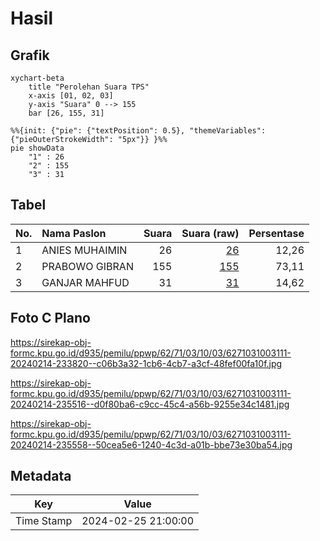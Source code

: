 # Hasil

## Grafik

```mermaid
xychart-beta
    title "Perolehan Suara TPS"
    x-axis [01, 02, 03]
    y-axis "Suara" 0 --> 155
    bar [26, 155, 31]
```

```mermaid
%%{init: {"pie": {"textPosition": 0.5}, "themeVariables": {"pieOuterStrokeWidth": "5px"}} }%%
pie showData
    "1" : 26
    "2" : 155
    "3" : 31
```

## Tabel

| No. | Nama Paslon    | Suara | Suara (raw) | Persentase |
|:--- |:-------------- | -----:| -----------:| ----------:|
| 1   | ANIES MUHAIMIN | 26    | [26][p-1]   | 12,26      |
| 2   | PRABOWO GIBRAN | 155   | [155][p-2]  | 73,11      |
| 3   | GANJAR MAHFUD  | 31    | [31][p-3]   | 14,62      |


[p-1]: https://github.com/gigit-pemilu/pemilu-2024-62-kalimantan-tengah/blob/main/pilpres/hitung-suara/sub/62-kalimantan-tengah/sub/71-kota-palangkaraya/sub/03-jekan-raya/sub/1003-bukit-tunggal/sub/111-tps/sub/paslon-1.txt
[p-2]: https://github.com/gigit-pemilu/pemilu-2024-62-kalimantan-tengah/blob/main/pilpres/hitung-suara/sub/62-kalimantan-tengah/sub/71-kota-palangkaraya/sub/03-jekan-raya/sub/1003-bukit-tunggal/sub/111-tps/sub/paslon-2.txt
[p-3]: https://github.com/gigit-pemilu/pemilu-2024-62-kalimantan-tengah/blob/main/pilpres/hitung-suara/sub/62-kalimantan-tengah/sub/71-kota-palangkaraya/sub/03-jekan-raya/sub/1003-bukit-tunggal/sub/111-tps/sub/paslon-3.txt

## Foto C Plano

https://sirekap-obj-formc.kpu.go.id/d935/pemilu/ppwp/62/71/03/10/03/6271031003111-20240214-233820--c06b3a32-1cb6-4cb7-a3cf-48fef00fa10f.jpg

https://sirekap-obj-formc.kpu.go.id/d935/pemilu/ppwp/62/71/03/10/03/6271031003111-20240214-235516--d0f80ba6-c9cc-45c4-a56b-9255e34c1481.jpg

https://sirekap-obj-formc.kpu.go.id/d935/pemilu/ppwp/62/71/03/10/03/6271031003111-20240214-235558--50cea5e6-1240-4c3d-a01b-bbe73e30ba54.jpg


## Metadata

| Key        | Value               |
| ---------- | ------------------- |
| Time Stamp | 2024-02-25 21:00:00 |



